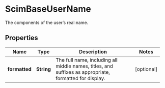 

# ScimBaseUserName

The components of the user’s real name.
## Properties

Name | Type | Description | Notes
------------ | ------------- | ------------- | -------------
**formatted** | **String** | The full name, including all middle names, titles, and suffixes as appropriate, formatted for display. |  [optional]



